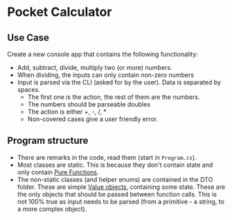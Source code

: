 # Pocket Calculator

## Use Case

Create a new console app that contains the following functionality:

- Add, subtract, divide, multiply two (or more) numbers.
- When dividing, the inputs can only contain non-zero numbers
- Input is parsed via the CLI (asked for by the user). Data is separated by spaces.
  - The first one is the action, the rest of them are the numbers.
  - The numbers should be parseable doubles
  - The action is either +, -, /, *
  - Non-covered cases give a user friendly error.

## Program structure

- There are remarks in the code, read them (start in `Program.cs`).
- Most classes are static. This is because they don't contain state and only contain [Pure Functions](https://en.wikipedia.org/wiki/Pure_function).
- The non-static classes (and helper enums) are contained in the DTO folder. These are simple [Value objects](https://en.wikipedia.org/wiki/Value_object), containing some state. These are the only objects that should be passed between function calls. This is not 100% true as input needs to be parsed (from a primitive - a string, to a more complex object).